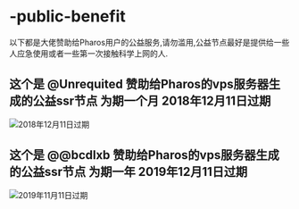 # -public-benefit
以下都是大佬赞助给Pharos用户的公益服务,请勿滥用,公益节点最好是提供给一些人应急使用或者一些第一次接触科学上网的人.

## 这个是 @Unrequited  赞助给Pharos的vps服务器生成的公益ssr节点 为期一个月 2018年12月11日过期

![2018年12月11日过期](https://raw.githubusercontent.com/PharosVip/-public-benefit/master/resource/2018.12.11失效.png)

## 这个是 @@bcdlxb  赞助给Pharos的vps服务器生成的公益ssr节点 为期一年 2019年12月11日过期

![2019年11月11日过期](https://raw.githubusercontent.com/PharosVip/-public-benefit/master/2019.11.12失效.png)

